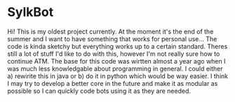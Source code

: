 # SylkBot

Hi! This is my oldest project currently. At the moment it's the end of the summer and I want to have something that works for personal use... The code is kinda sketchy but everything works up to a certain standard. Theres still a lot of stuff I'd like to do with this, however I'm not really sure how to continue ATM. The base for this code was wirtten almost a year ago when I was much less knowledgable about programming in general. I could either a) rewirite this in java or b) do it in python which would be way easier. I think I may try to develop a better core in the future and make it as modular as possible so I can quickly code bots using it as they are needed.
